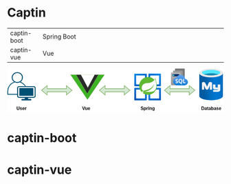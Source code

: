 # Captin

<table>
    <tr>
        <td width="15%">captin-boot</td>
        <td width="85%">Spring Boot</td>
    </tr>
    <tr>
        <td>captin-vue</td>
        <td>Vue</td>
    </tr>
</table>
<img src="./assets/captin-spring-vue-mysql.drawio.png" width="600"/> 

# captin-boot



# captin-vue

